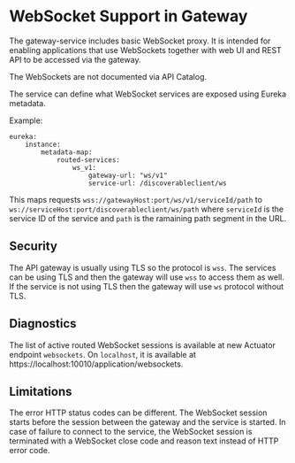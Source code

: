 # WebSocket Support in Gateway

The gateway-service includes basic WebSocket proxy. It is intended for enabling applications that use WebSockets together with web UI and REST API to be accessed via the gateway.

The WebSockets are not documented via API Catalog.

The service can define what WebSocket services are exposed using Eureka metadata.

Example:

    eureka:
        instance:
            metadata-map:
                routed-services:
                    ws_v1:
                        gateway-url: "ws/v1"
                        service-url: /discoverableclient/ws

This maps requests `wss://gatewayHost:port/ws/v1/serviceId/path` to `ws://serviceHost:port/discoverableclient/ws/path` where `serviceId` is the service ID of the service and `path` is the ramaining path segment in the URL.

## Security

The API gateway is usually using TLS so the protocol is `wss`. The services can be using TLS and then the gateway will use `wss` to access them as well. If the service is not using TLS then the gateway will use `ws` protocol without TLS.

## Diagnostics 

The list of active routed WebSocket sessions is available at new Actuator endpoint `websockets`. On `localhost`, it is available at https://localhost:10010/application/websockets.

## Limitations

The error HTTP status codes can be different. The WebSocket session starts before the session between the gateway and the service is started. In case of failure to connect to the service, the WebSocket session is terminated with a WebSocket close code and reason text instead of HTTP error code.
